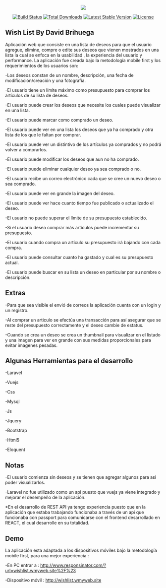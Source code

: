 <p align="center"><img src="https://laravel.com/assets/img/components/logo-laravel.svg"></p>

<p align="center">
<a href="https://travis-ci.org/laravel/framework"><img src="https://travis-ci.org/laravel/framework.svg" alt="Build Status"></a>
<a href="https://packagist.org/packages/laravel/framework"><img src="https://poser.pugx.org/laravel/framework/d/total.svg" alt="Total Downloads"></a>
<a href="https://packagist.org/packages/laravel/framework"><img src="https://poser.pugx.org/laravel/framework/v/stable.svg" alt="Latest Stable Version"></a>
<a href="https://packagist.org/packages/laravel/framework"><img src="https://poser.pugx.org/laravel/framework/license.svg" alt="License"></a>
</p>

## Wish List By David Brihuega

Aplicación web que consiste en una lista de deseos para que el usuario agregue, elimine, compre o edite sus deseos que vienen mostrados en una lista la cual se enfoca en la usabilidad , la experiencia del usuario y performance.
La aplicación fue creada bajo la metodología mobile first y los requerimientos de los usuarios son: 

-Los deseos constan de un nombre, descripción, una fecha de modificación/creación y una fotografía.

-El usuario tiene un límite máximo como presupuesto para comprar los artículos de su lista de deseos.

-El usuario puede crear los deseos que necesite los cuales puede visualizar en una lista.

-El usuario puede marcar como comprado un deseo.

-El usuario puede ver en una lista los deseos que ya ha comprado y otra lista de los que le faltan por comprar.

-El usuario puede ver un distintivo de los artículos ya comprados y no podrá volver a comprarlos.

-El usuario puede modificar los deseos que aun no ha comprado.

-El usuario puede eliminar cualquier deseo ya sea comprado o no.

-El usuario recibe un correo electrónico cada que se cree un nuevo deseo o sea comprado.

-El usuario puede ver en grande la imagen del deseo.

-El usuario puede ver hace cuanto tiempo fue publicado o actualizado el deseo.

-El usuario no puede superar el límite de su presupuesto establecido.

-Si el usuario desea comprar más artículos puede incrementar su presupuesto.

-El usuario cuando compra un artículo su presupuesto irá bajando con cada compra.

-El usuario puede consultar cuanto ha gastado y cual es su presupuesto actual.

-El usuario puede buscar en su lista un deseo en particular por su nombre o descripción.


## Extras 

-Para que sea visible el envió de correos la aplicación cuenta con un login y un registro.

-Al comprar un articulo se efectúa una transacción para así asegurar que se reste del presupuesto correctamente y el deseo cambie de estatus.

-Cuando se crea un deseo se crea un thumbnail para visualizar en el listado y una imagen para ver en grande con sus medidas proporcionales para evitar imagenes pesadas.

## Algunas Herramientas para el desarrollo 

-Laravel

-Vuejs

-Css

-Mysql 

-Js

-Jquery

-Bootstrap

-Html5

-Eloquent

## Notas 

-El usuario comienza sin deseos y se tienen que agregar algunos para así poder visualizarlos.

-Laravel no fue utilizado como un api puesto que vuejs ya viene integrado y mejorar el desempeño de la aplicación.

*En el desarrollo de REST API ya tengo experiencia puesto que en la aplicación que estaba trabajando funcionaba a través de un api que funcionaba con passport para comunicarse con el frontend desarrollado en REACT, el cual desarrolle en su totalidad.

## Demo

La aplicación esta adaptada a los dispositivos móviles bajo la metodología mobile first, para una mejor experiencia :

-En PC entrar a : 
http://www.responsinator.com/?url=wishlist.wmyweb.site%2F%23

-Dispositivo móvil : 
http://wishlist.wmyweb.site
